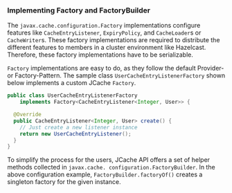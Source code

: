 
### Implementing Factory and FactoryBuilder

The `javax.cache.configuration.Factory` implementations configure features like
`CacheEntryListener`, `ExpiryPolicy`, and `CacheLoader`s or `CacheWriter`s. These factory implementations are required to distribute the
different features to members in a cluster environment like Hazelcast. Therefore, these factory implementations have to be serializable.

`Factory` implementations are easy to do, as they follow the default Provider- or Factory-Pattern. The sample class
`UserCacheEntryListenerFactory` shown below implements a custom JCache `Factory`.

```java
public class UserCacheEntryListenerFactory
    implements Factory<CacheEntryListener<Integer, User>> {

  @Override
  public CacheEntryListener<Integer, User> create() {
    // Just create a new listener instance
    return new UserCacheEntryListener();
  }
}
```

To simplify the process for the users, JCache API offers a set of helper methods collected in
`javax.cache.
configuration.FactoryBuilder`. In the above configuration example, `FactoryBuilder.factoryOf()` creates a
singleton factory for the given instance.

